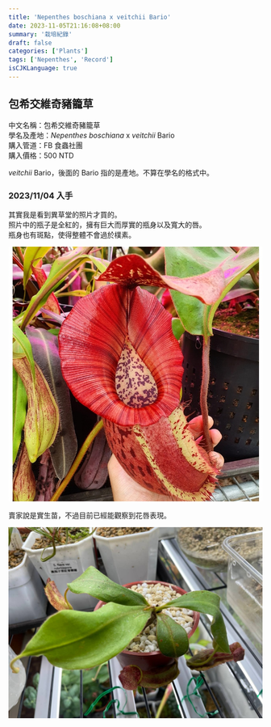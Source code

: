 ```yaml
---
title: 'Nepenthes boschiana x veitchii Bario'
date: 2023-11-05T21:16:08+08:00
summary: '栽培紀錄'
draft: false
categories: ['Plants']
tags: ['Nepenthes', 'Record']
isCJKLanguage: true
---
```


## 包希交維奇豬籠草

中文名稱：包希交維奇豬籠草  
學名及產地：*Nepenthes boschiana* x *veitchii* Bario  
購入管道：FB 食蟲社團  
購入價格：500 NTD  

*veitchii* Bario，後面的 Bario 指的是產地。不算在學名的格式中。  

### 2023/11/04 入手

其實我是看到異草堂的照片才買的。  
照片中的瓶子是全紅的，擁有巨大而厚實的瓶身以及寬大的唇。  
瓶身也有斑點，使得整體不會過於樸素。  

![異草堂照片](./images/premiun-exotics.jpg "異草堂的照片")

賣家說是實生苗，不過目前已經能觀察到花唇表現。  

![2023-11-04](./images/2023-11-04.jpg "可觀察到花唇")
